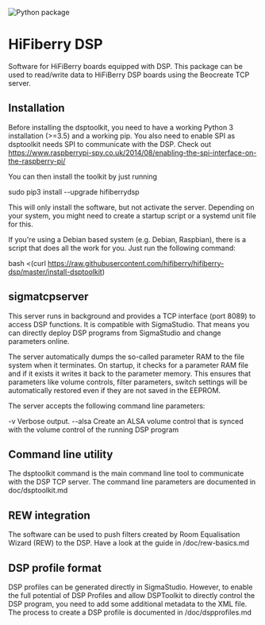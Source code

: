 ![Python package](https://github.com/hifiberry/hifiberry-dsp/workflows/Python%20package/badge.svg)

# HiFiberry DSP

Software for HiFiBerry boards equipped with DSP. This package can be 
used to read/write data to HiFiBerry DSP boards using the Beocreate TCP 
server.

## Installation

Before installing the dsptoolkit, you need to have a working Python 3
installation (>=3.5) and a working pip. You also need to enable SPI as
dsptoolkit needs SPI to communicate with the DSP.
Check out 
https://www.raspberrypi-spy.co.uk/2014/08/enabling-the-spi-interface-on-the-raspberry-pi/

You can then install the toolkit by just running

 sudo pip3 install --upgrade hifiberrydsp

This will only install the software, but not activate the server.
Depending on your system, you might need to create a startup script 
or a systemd unit file for this.

If you're using a Debian based system (e.g. Debian, Raspbian), there
is a script that does all the work for you. Just run the following 
command:

 bash <(curl https://raw.githubusercontent.com/hifiberry/hifiberry-dsp/master/install-dsptoolkit)


## sigmatcpserver

This server runs in background and provides a TCP interface (port 8089) 
to access DSP functions. It is compatible with SigmaStudio. That means 
you can directly deploy DSP programs from SigmaStudio and change 
parameters online.

The server automatically dumps the so-called parameter RAM to the file 
system when it terminates. On startup, it checks for a parameter RAM 
file and if it exists it writes it back to the parameter memory. This 
ensures that parameters like volume controls, filter parameters, switch 
settings will be automatically restored even if they are not saved in 
the EEPROM. 

The server accepts the following command line parameters:

-v         Verbose output.
--alsa     Create an ALSA volume control that is synced with the volume 
           control of the running DSP program

## Command line utility

The dsptoolkit command is the main command line tool to communicate 
with the DSP TCP server. The command line parameters are documented
in doc/dsptoolkit.md


## REW integration

The software can be used to push filters created by Room Equalisation 
Wizard (REW) to the DSP.
Have a look at the guide in /doc/rew-basics.md

## DSP profile format

DSP profiles can be generated directly in SigmaStudio. However, to 
enable the full potential of DSP Profiles and allow DSPToolkit to 
directly control the DSP program, you need to add some additional 
metadata to the XML file.
The process to create a DSP profile is documented in /doc/dspprofiles.md

